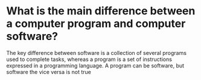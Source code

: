 # What is the main difference between a computer program and computer software?
The key difference between software is a collection of several programs used to complete tasks, whereas a program is a set of instructions expressed in a programming language. A program can be software, but software the vice versa is not true